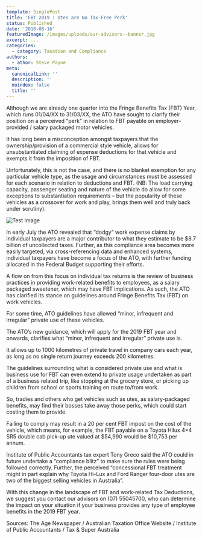 ```yaml
---
template: SinglePost
title: 'FBT 2019 : Utes are No Tax-Free Perk'
status: Published
date: '2018-08-16'
featuredImage: /images/uploads/our-advisors--banner.jpg
excerpt: ...
categories:
  - category: Taxation and Compliance
authors:
  - athor: Steve Payne
meta:
  canonicalLink: ''
  description: ''
  noindex: false
  title: ''
---
```

Although we are already one quarter into the Fringe Benefits Tax (FBT) Year, which runs 01/04/XX to 31/03/XX, the ATO have sought to clarify their position on a perceived “perk” in relation to FBT payable on employer-provided / salary packaged motor vehicles.

It has long been a misconception amongst taxpayers that the ownership/provision of a commercial style vehicle, allows for unsubstantiated claiming of expense deductions for that vehicle and exempts it from the imposition of FBT.

Unfortunately, this is not the case, and there is no blanket exemption for any particular vehicle type, as the usage and circumstances must be assessed for each scenario in relation to deductions and FBT. (NB: The load carrying capacity, passenger seating and nature of the vehicle do allow for some exceptions to substantiation requirements – but the popularity of these vehicles as a crossover for work and play, brings them well and truly back under scrutiny).

![Test Image](/images/uploads/our-advisors--banner.jpg)

In early July the ATO revealed that “dodgy” work expense claims by individual taxpayers are a major contributor to what they estimate to be $8.7 billion of uncollected taxes.  Further, as this compliance area becomes more easily targeted, via cross-referencing data and enhanced systems, individual taxpayers have become a focus of the ATO, with further funding allocated in the Federal Budget supporting their efforts.

A flow on from this focus on individual tax returns is the review of business practices in providing work-related benefits to employees, as a salary packaged sweetener, which may have FBT implications.  As such, the ATO has clarified its stance on guidelines around Fringe Benefits Tax (FBT) on work vehicles.

For some time, ATO guidelines have allowed “minor, infrequent and irregular” private use of these vehicles.

The ATO’s new guidance, which will apply for the 2019 FBT year and onwards, clarifies what “minor, infrequent and irregular” private use is.

It allows up to 1000 kilometres of private travel in company cars each year, as long as no single return journey exceeds 200 kilometres.

The guidelines surrounding what is considered private use and what is business use for FBT can even extend to private usage undertaken as part of a business related trip, like stopping at the grocery store, or picking up children from school or sports training en route to/from work.

So, tradies and others who get vehicles such as utes, as salary-packaged benefits, may find their bosses take away those perks, which could start costing them to provide.

Failing to comply may result in a 20 per cent FBT impost on the cost of the vehicle, which means, for example, the FBT payable on a Toyota Hilux 4×4 SR5 double cab pick-up ute valued at $54,990 would be $10,753 per annum.

Institute of Public Accountants tax expert Tony Greco said the ATO could in future undertake a “compliance blitz” to make sure the rules were being followed correctly.  Further, the perceived “concessional FBT treatment might in part explain why Toyota Hi-Lux and Ford Ranger four-door utes are two of the biggest selling vehicles in Australia”.

With this change in the landscape of FBT and work-related Tax Deductions, we suggest you contact our advisors on (07) 55045700, who can determine the impact on your situation if your business provides any type of employee benefits in the 2019 FBT year.

Sources: The Age Newspaper / Australian Taxation Office Website / Institute of Public Accountants / Tax & Super Australia
